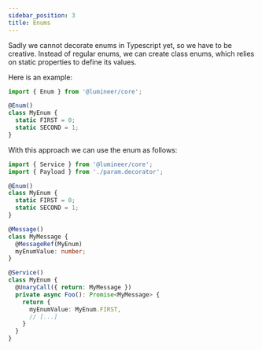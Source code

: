 ```yaml
---
sidebar_position: 3
title: Enums
---
```


Sadly we cannot decorate enums in Typescript yet, so we have to be creative. Instead of regular enums, we can create class enums, which relies on static properties to define its values.

Here is an example:

```typescript
import { Enum } from '@lumineer/core';

@Enum()
class MyEnum {
  static FIRST = 0;
  static SECOND = 1;
}
```

With this approach we can use the enum as follows:

```typescript
import { Service } from '@lumineer/core';
import { Payload } from './param.decorator';

@Enum()
class MyEnum {
  static FIRST = 0;
  static SECOND = 1;
}

@Message()
class MyMessage {
  @MessageRef(MyEnum)
  myEnumValue: number;
}

@Service()
class MyEnum {
  @UnaryCall({ return: MyMessage })
  private async Foo(): Promise<MyMessage> {
    return {
      myEnumValue: MyEnum.FIRST,
      // [...]
    }
  }
}
```
